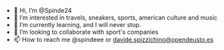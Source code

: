 - 👋 Hi, I’m @Spinde24
- 👀 I’m interested in travels, sneakers, sports, american culture and music
- 🌱 I’m currently learning, and I will never stop. 
- 💞️ I’m looking to collaborate with sport's companies
- 📫 How to reach me @spindeee or davide.spizzichino@opendeusto.es

<!---
Spinde24/Spinde24 is a ✨ special ✨ repository because its `README.md` (this file) appears on your GitHub profile.
You can click the Preview link to take a look at your changes.
--->
